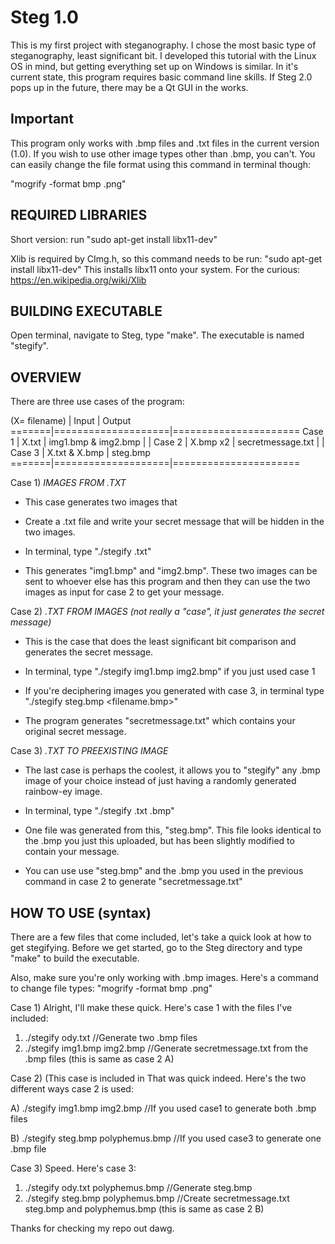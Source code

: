 # Steg 1.0
This is my first project with steganography. I chose the most basic type of steganography, least significant bit. I developed this tutorial with the Linux OS in mind, but getting everything set up on Windows is similar. In it's current state, this program
requires basic command line skills. If Steg 2.0 pops up in the future, there may be a Qt GUI in the works.


<h2>Important</h2>
This program only works with .bmp files and .txt files in the current version (1.0).
If you wish to use other image types other than .bmp, you can't. You can easily change the file
format using this command in terminal though:

  "mogrify -format bmp <yourfile>.png"



<h2>REQUIRED LIBRARIES</h2>
Short version: run "sudo apt-get install libx11-dev"

Xlib is required by CImg.h, so this command needs to be run: "sudo apt-get install libx11-dev"
This installs libx11 onto your system. 
For the curious: https://en.wikipedia.org/wiki/Xlib



<h2>BUILDING EXECUTABLE</h2>
Open terminal, navigate to Steg, type "make".
The executable is named "stegify".



<h2>OVERVIEW</h2>
There are three use cases of the program:


(X= filename)
       |      Input         |      Output
=======|====================|======================
Case 1 |    X.txt           |   img1.bmp & img2.bmp
       |                    |
Case 2 |    X.bmp x2        |   secretmessage.txt
       |                    |
Case 3 |    X.txt & X.bmp   |   steg.bmp
=======|====================|======================



Case 1) *IMAGES FROM .TXT*
*  This case generates two images that

*  Create a .txt file and write your secret message that will be hidden in the two images.

*  In terminal, type "./stegify <filename>.txt"

*  This generates "img1.bmp" and "img2.bmp". These two images can be sent to whoever else has this
   program and then they can use the two images as input for case 2 to get your message.



Case 2) *.TXT FROM IMAGES (not really a "case", it just generates the secret message)*
*  This is the case that does the least significant bit comparison and generates the secret message.

*  In terminal, type "./stegify img1.bmp  img2.bmp" if you just used case 1

*  If you're deciphering images you generated with case 3, in terminal
   type "./stegify steg.bmp  <filename.bmp>"

*  The program generates "secretmessage.txt" which contains your original secret message.



Case 3)  *.TXT TO PREEXISTING IMAGE*
*  The last case is perhaps the coolest, it allows you to "stegify" any .bmp image of your choice
   instead of just having a randomly generated rainbow-ey image.

*  In terminal, type "./stegify <filename>.txt  <filename>.bmp"

*  One file was generated from this, "steg.bmp". This file looks identical to the .bmp you just this
   uploaded, but has been slightly modified to contain your message.

*  You can use use "steg.bmp" and the .bmp you used in the previous command
   in case 2 to generate "secretmessage.txt"





 <h2>HOW TO USE (syntax)</h2>
 There are a few files that come included, let's take a quick look at how to get stegifying.
 Before we get started, go to the Steg directory and type "make" to build the executable.

 Also, make sure you're only working with .bmp images.
 Here's a command to change file types:  "mogrify -format bmp <yourfile>.png"



 Case 1)
   Alright, I'll make these quick. Here's case 1 with the files I've included:

   1)  ./stegify ody.txt                    //Generate two .bmp files
   2)  ./stegify img1.bmp img2.bmp          //Generate secretmessage.txt from the .bmp files (this is same as case 2 A)



 Case 2) (This case is included in
   That was quick indeed. Here's the two different ways case 2 is used:

   A)  ./stegify img1.bmp img2.bmp                                        //If you used case1 to generate both .bmp files

   B)  ./stegify steg.bmp polyphemus.bmp   				//If you used case3 to generate one .bmp file



 Case 3)
   Speed. Here's case 3:

   1)  ./stegify ody.txt polyphemus.bmp         //Generate steg.bmp
   2)  ./stegify steg.bmp polyphemus.bmp        //Create secretmessage.txt steg.bmp and polyphemus.bmp (this is same as case 2 B)





Thanks for checking my repo out dawg.
